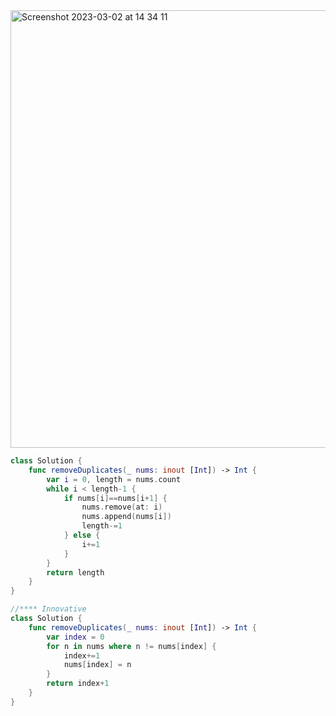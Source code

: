 <img width="700" alt="Screenshot 2023-03-02 at 14 34 11" src="https://user-images.githubusercontent.com/73763976/222458145-c3030822-7d15-4de6-b20b-7151ed5114fa.png">

```swift
class Solution {
    func removeDuplicates(_ nums: inout [Int]) -> Int {
        var i = 0, length = nums.count
        while i < length-1 { 
            if nums[i]==nums[i+1] { 
                nums.remove(at: i)
                nums.append(nums[i])
                length-=1
            } else { 
                i+=1
            }
        }
        return length
    }
}
```

```swift
//**** Innovative
class Solution {
    func removeDuplicates(_ nums: inout [Int]) -> Int {
        var index = 0
        for n in nums where n != nums[index] {
            index+=1
            nums[index] = n
        }
        return index+1
    }
}
```
